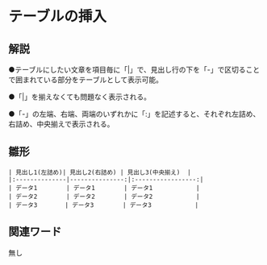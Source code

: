 # テーブルの挿入  
## 解説  
●テーブルにしたい文章を項目毎に「|」で、見出し行の下を「-」で区切ることで囲まれている部分をテーブルとして表示可能。  
  
●「|」を揃えなくても問題なく表示される。  

●「-」の左端、右端、両端のいずれかに「:」を記述すると、それぞれ左詰め、右詰め、中央揃えで表示される。

## 雛形  
```
| 見出し1(左詰め)| 見出し2(右詰め) | 見出し3(中央揃え)  |
|:--------------|---------------:|:-----------------:|
| データ1        | データ1        | データ1            |
| データ2        | データ2        | データ2            |
| データ3      　| データ3        | データ3            |
```
## 関連ワード  
無し
